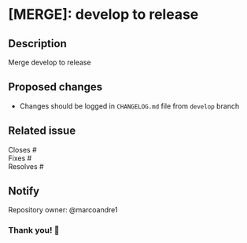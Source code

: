 # [MERGE]: develop to release

## Description

Merge develop to release

## Proposed changes

- Changes should be logged in `CHANGELOG.md` file from `develop` branch

## Related issue

<!--

For a more detailed list of keywords: https://docs.github.com/en/get-started/writing-on-github/working-with-advanced-formatting/using-keywords-in-issues-and-pull-requests

--->

Closes #  
Fixes #  
Resolves #  

## Notify

Repository owner: @marcoandre1

### Thank you! 🙌

